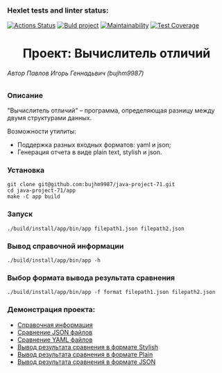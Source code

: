 ### Hexlet tests and linter status:
[![Actions Status](https://github.com/bujhm9987/java-project-71/workflows/hexlet-check/badge.svg)](https://github.com/bujhm9987/java-project-71/actions)
[![Buld project](https://github.com/bujhm9987/java-project-71/actions/workflows/build-project.yml/badge.svg)](https://github.com/bujhm9987/java-project-71/actions/workflows/build-project.yml)
[![Maintainability](https://api.codeclimate.com/v1/badges/f7fa7500da7795985b3a/maintainability)](https://codeclimate.com/github/bujhm9987/java-project-71/maintainability)
[![Test Coverage](https://api.codeclimate.com/v1/badges/f7fa7500da7795985b3a/test_coverage)](https://codeclimate.com/github/bujhm9987/java-project-71/test_coverage)

<h1 align="center">Проект: Вычислитель отличий</h1>

###### Автор Павлов Игорь Геннадьвич (bujhm9987) 

### Описание

"Вычислитель отличий" – программа, определяющая разницу между двумя структурами данных.

Возможности утилиты:
* Поддержка разных входных форматов: yaml и json;
* Генерация отчета в виде plain text, stylish и json.

### Установка

    git clone git@github.com:bujhm9987/java-project-71.git
    cd java-project-71/app
    make -C app build

### Запуск

    ./build/install/app/bin/app filepath1.json filepath2.json


### Вывод справочной информации

    ./build/install/app/bin/app -h

### Выбор формата вывода результата сравнения

    ./build/install/app/bin/app -f format filepath1.json filepath2.json

### Демонстрация проекта:

* [Справочная информация](https://asciinema.org/a/xOJ0VfuFogpRlHtzJfCEcaAN9)
* [Сравнение JSON файлов](https://asciinema.org/a/XwAyq0fqSfqelW0aSDdEsUWHG)
* [Сравнение YAML файлов](https://asciinema.org/a/5BJBV4bKo8pWY57IMSEn0gGdo)
* [Вывод результата сравнения в формате Stylish](https://asciinema.org/a/8Hwqi12QMEXv6L7cchxAT7LlJ)
* [Вывод результата сравнения в формате Plain](https://asciinema.org/a/uxXE2XLm4IeNcdO2JZxBR49MA)
* [Вывод результата сравнения в формате JSON](https://asciinema.org/a/bcGEgVDcHwLZMZ1CLHjPjxvo3)

